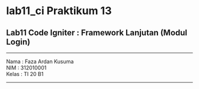 # lab11_ci Praktikum 13
## Lab11 Code Igniter : Framework Lanjutan (Modul Login)

<hr>
Nama : Faza Ardan Kusuma<br>
NIM : 312010001<br>
Kelas : TI 20 B1<br>
<hr>